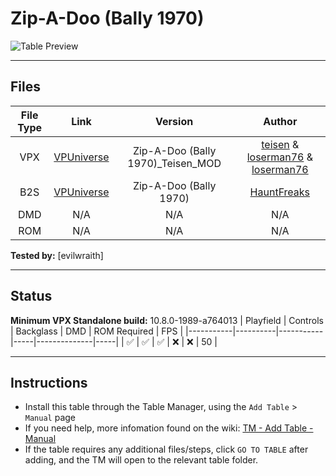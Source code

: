 # Zip-A-Doo (Bally 1970)

![Table Preview](../../images/vpx-zipadoo.jpg)

---

## Files
| File Type | Link | Version | Author |
|:---------:|:----:|:-------:|:------:|
| VPX | [VPUniverse](https://vpuniverse.com/files/file/15256-zip-a-doo-bally-1970_teisen_mod/) | Zip-A-Doo (Bally 1970)_Teisen_MOD | [teisen](https://vpuniverse.com/profile/31525-teisen/) & [loserman76](https://vpuniverse.com/profile/2798-loserman76/) & [loserman76](https://vpuniverse.com/profile/2798-loserman76/) |
| B2S | [VPUniverse](https://vpuniverse.com/files/file/15256-zip-a-doo-bally-1970_teisen_mod/) | Zip-A-Doo (Bally 1970) | [HauntFreaks](https://vpuniverse.com/profile/5216-hauntfreaks/) |
| DMD | N/A | N/A | N/A |
| ROM | N/A | N/A | N/A |

**Tested by:** [evilwraith]

---

## Status 
**Minimum VPX Standalone build:** 10.8.0-1989-a764013
| Playfield | Controls | Backglass | DMD | ROM Required | FPS | 
|-----------|----------|-----------|-----|--------------|-----|
| :white_check_mark: | :white_check_mark: | :white_check_mark: | :x: | :x: | 50 |

---

## Instructions

- Install this table through the Table Manager, using the `Add Table` > `Manual` page
- If you need help, more infomation found on the wiki: [TM - Add Table - Manual](https://github.com/LegendsUnchained/vpx-standalone-alp4k/wiki/%5B04%5D-%F0%9F%A7%A1-TM-%E2%80%90-Other-Features#add-table---manual)
- If the table requires any additional files/steps, click `GO TO TABLE` after adding, and the TM will open to the relevant table folder.

